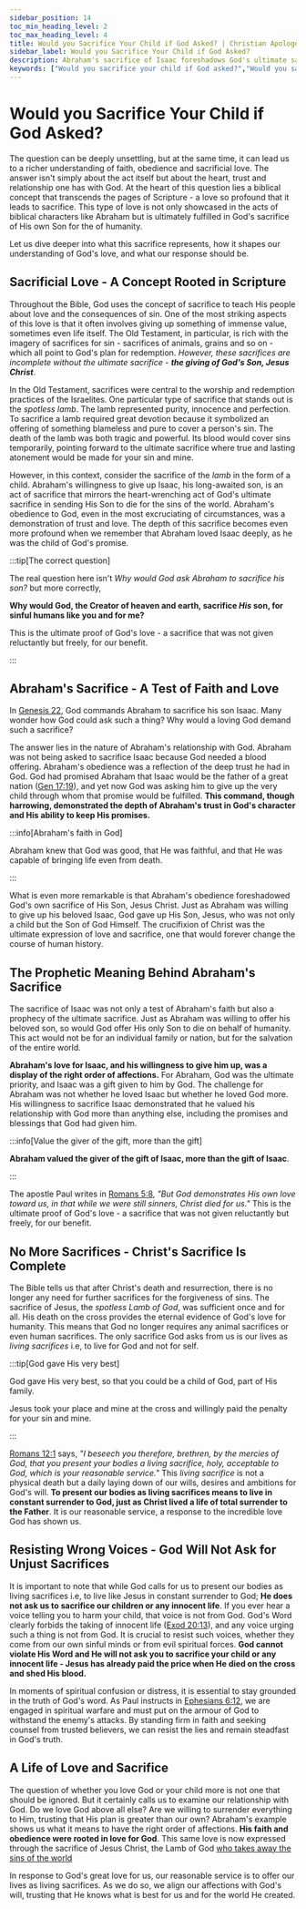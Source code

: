 ```yaml
---
sidebar_position: 14
toc_min_heading_level: 2
toc_max_heading_level: 4
title: Would you Sacrifice Your Child if God Asked? | Christian Apologetics
sidebar_label: Would you Sacrifice Your Child if God Asked?
description: Abraham's sacrifice of Isaac foreshadows God's ultimate sacrifice of Jesus for you and me. Both exemplify sacrificial love and obedient faith in God's plan. Our response is to live as living sacrifices.
keywords: ["Would you sacrifice your child if God asked?","Would you sacrifice your child if God asked you?","Abraham's Sacrifice","Biblical Sacrifice","God's Love","Jesus Christ's Sacrifice","Sacrificial Love","Faith and Obedience","Old Testament Sacrifices","New Testament Teachings","Trust in God","Voice of God vs. Evil Voices","Human Redemption","Innocent Sacrifice"]
---
```


# Would you Sacrifice Your Child if God Asked?

The question can be deeply unsettling, but at the same time, it can lead us to a richer understanding of faith,
obedience and sacrificial love. The answer isn't simply about the act itself but about the heart, trust and
relationship one has with God. At the heart of this question lies a biblical concept that transcends the pages
of Scripture - a love so profound that it leads to sacrifice. This type of love is not only showcased in the acts
of biblical characters like Abraham but is ultimately fulfilled in God's sacrifice of His own Son for the 
of humanity.

Let us dive deeper into what this sacrifice represents, how it shapes our understanding of God's love, and what our
response should be.

## Sacrificial Love - A Concept Rooted in Scripture

Throughout the Bible, God uses the concept of sacrifice to teach His people about love and the consequences of sin.
One of the most striking aspects of this love is that it often involves giving up something of immense value, sometimes
even life itself. The Old Testament, in particular, is rich with the imagery of sacrifices for sin - sacrifices of
animals, grains and so on - which all point to God's plan for redemption. *However, these sacrifices are incomplete
without the ultimate sacrifice* - ***the giving of God's Son, Jesus Christ***.

In the Old Testament, sacrifices were central to the worship and redemption practices of the Israelites. One
particular type of sacrifice that stands out is the *spotless lamb*. The lamb represented purity, innocence and
perfection. To sacrifice a lamb required great devotion because it symbolized an offering of something blameless
and pure to cover a person's sin. The death of the lamb was both tragic and powerful. Its blood would cover
sins temporarily, pointing forward to the ultimate sacrifice where true and lasting atonement would be made for
your sin and mine.

However, in this context, consider the sacrifice of the *lamb* in the form of a child. Abraham's willingness to
give up Isaac, his long-awaited son, is an act of sacrifice that mirrors the heart-wrenching act of God's ultimate
sacrifice in sending His Son to die for the sins of the world. Abraham's obedience to God, even in the most
excruciating of circumstances, was a demonstration of trust and love. The depth of this sacrifice becomes
even more profound when we remember that Abraham loved Isaac deeply, as he was the child of God's promise. 

:::tip[The correct question]

The real question here isn't *Why would God ask Abraham to sacrifice his son?* but more correctly,

**Why would God, the Creator of heaven and earth, sacrifice *His* son, for sinful humans like you and for me?**

This is the ultimate proof of God's love - a sacrifice that was not given reluctantly but freely, for our benefit.

:::

## Abraham's Sacrifice - A Test of Faith and Love

In [Genesis 22](https://www.biblegateway.com/passage/?search=Genesis%2022&version=NKJV), God commands Abraham
to sacrifice his son Isaac. Many wonder how God could ask such a thing? Why would a loving God demand such
a sacrifice?

The answer lies in the nature of Abraham's relationship with God. Abraham was not being asked to sacrifice Isaac
because God needed a blood offering. Abraham's obedience was a reflection of the deep trust he had in God. God
had promised Abraham that Isaac would be the father of a great nation
([Gen 17:19](https://www.biblegateway.com/passage/?search=Gen%2017%3A19&version=NKJV)), and yet now God was
asking him to give up the very child through whom that promise would be fulfilled. **This command, though harrowing,
demonstrated the depth of Abraham's trust in God's character and His ability to keep His promises.** 

:::info[Abraham's faith in God]

Abraham knew that God was good, that He was faithful, and that He was capable of bringing life even from death.

:::

What is even more remarkable is that Abraham's obedience foreshadowed God's own sacrifice of His Son, Jesus Christ.
Just as Abraham was willing to give up his beloved Isaac, God gave up His Son, Jesus, who was not only a child but
the Son of God Himself. The crucifixion of Christ was the ultimate expression of love and sacrifice, one that would
forever change the course of human history.

## The Prophetic Meaning Behind Abraham's Sacrifice

The sacrifice of Isaac was not only a test of Abraham's faith but also a prophecy of the ultimate sacrifice.
Just as Abraham was willing to offer his beloved son, so would God offer His only Son to die on behalf of humanity.
This act would not be for an individual family or nation, but for the salvation of the entire world.

**Abraham's love for Isaac, and his willingness to give him up, was a display of the right order of affections.**
For Abraham, God was the ultimate priority, and Isaac was a gift given to him by God. The challenge for Abraham
was not whether he loved Isaac but whether he loved God more. His willingness to sacrifice Isaac demonstrated
that he valued his relationship with God more than anything else, including the promises and blessings that God
had given him. 

:::info[Value the giver of the gift, more than the gift]

**Abraham valued the giver of the gift of Isaac, more than the gift of Isaac**.

:::

The apostle Paul writes in [Romans 5:8](https://www.biblegateway.com/passage/?search=rom%205%3A8&version=NKJV),
*"But God demonstrates His own love toward us, in that while we were still sinners, Christ died for us."*
This is the ultimate proof of God's love - a sacrifice that was not given reluctantly but freely, for our benefit.

## No More Sacrifices - Christ's Sacrifice Is Complete

The Bible tells us that after Christ's death and resurrection, there is no longer any need for further sacrifices
for the forgiveness of sins. The sacrifice of Jesus, the *spotless Lamb of God*, was sufficient once and for all.
His death on the cross provides the eternal evidence of God's love for humanity. This means that God no longer
requires any animal sacrifices or even human sacrifices. The only sacrifice God asks from us is our lives as
*living sacrifices* i.e, to live for God and not for self.

:::tip[God gave His very best]

God gave His very best, so that you could be a child of God, part of His family.

Jesus took your place and mine at the cross and willingly paid the penalty for your sin and mine.

:::

[Romans 12:1](https://www.biblegateway.com/passage/?search=rom%2012%3A1&version=NKJV) says, *"I beseech you therefore,
brethren, by the mercies of God, that you present your bodies a living sacrifice, holy, acceptable to God, which is
your reasonable service."* This *living sacrifice* is not a physical death but a daily laying down of our wills, desires
and ambitions for God's will. **To present our bodies as living sacrifices means to live in constant surrender to God,
just as Christ lived a life of total surrender to the Father**. It is our reasonable service, a response to the incredible
love God has shown us.

## Resisting Wrong Voices - God Will Not Ask for Unjust Sacrifices

It is important to note that while God calls for us to present our bodies as living sacrifices i.e, to live like Jesus 
in constant surrender to God; **He does not ask us to sacrifice our children or any innocent life**. If you
ever hear a voice telling you to harm your child, that voice is not from God. God's Word clearly
forbids the taking of innocent life ([Exod 20:13](https://www.biblegateway.com/passage/?search=Exo%2020%3A13&version=NKJV)),
and any voice urging such a thing is not from God. It is crucial to resist such voices, whether they come from our own
sinful minds or from evil spiritual forces. **God cannot violate His Word and He will not ask you to sacrifice your child
or any innocent life - Jesus has already paid the price when He died on the cross and shed His blood.**

In moments of spiritual confusion or distress, it is essential to stay grounded in the truth of God's word. As Paul
instructs in [Ephesians 6:12](https://www.biblegateway.com/passage/?search=Ephesians%206%3A12&version=NKJV), we are
engaged in spiritual warfare and must put on the armour of God to withstand the enemy's attacks. By standing firm in
faith and seeking counsel from trusted believers, we can resist the lies and remain steadfast in God's truth.

## A Life of Love and Sacrifice

The question of whether you love God or your child more is not one that should be ignored. But it certainly calls us to
examine our relationship with God. Do we love God above all else? Are we willing to surrender everything to Him,
trusting that His plan is greater than our own? Abraham's example shows us what it means to have the right order
of affections. **His faith and obedience were rooted in love for God**. This same love is now expressed through the
sacrifice of Jesus Christ, the Lamb of God [who takes away the sins of the world](../../jesus/because-he-lives/salvation-and-redemption.md)

In response to God's great love for us, our reasonable service is to offer our lives as living sacrifices. As we do so,
we align our affections with God's will, trusting that He knows what is best for us and for the world He created.
